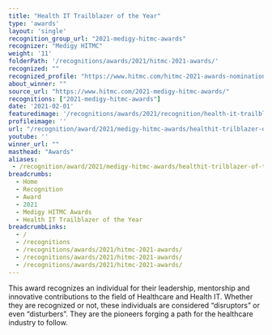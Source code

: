 ```yaml
---
title: "Health IT Trailblazer of the Year"
type: 'awards'
layout: 'single'
recognition_group_url: "2021-medigy-hitmc-awards"
recognizer: "Medigy HITMC"
weight: '11'
folderPath: '/recognitions/awards/2021/hitmc-2021-awards/'
recognized: ""
recognized_profile: "https://www.hitmc.com/hitmc-2021-awards-nominations/"
about_winner: ""
source_url: "https://www.hitmc.com/2021-medigy-hitmc-awards/"
recognitions: ["2021-medigy-hitmc-awards"]
date: '2021-02-01'
featuredimage: '/recognitions/awards/2021/recognition/health-it-trailblazer.jpg'
profileimage: ''
url: "/recognition/award/2021/medigy-hitmc-awards/healthit-trilblazer-of-the-year"
youtube: ''
winner_url: ""
masthead: "Awards"
aliases:
 - /recognition/award/2021/medigy-hitmc-awards/healthit-trilblazer-of-the-year 
breadcrumbs:
  - Home
  - Recognition
  - Award
  - 2021
  - Medigy HITMC Awards
  - Health IT Trailblazer of the Year
breadcrumbLinks:
  - /
  - /recognitions
  - /recognitions/awards/2021/hitmc-2021-awards/
  - /recognitions/awards/2021/hitmc-2021-awards/
  - /recognitions/awards/2021/hitmc-2021-awards/
---
```


This award recognizes an individual for their leadership, mentorship and innovative contributions to the field of Healthcare and Health IT. Whether they are recognized or not, these individuals are considered “disruptors” or even “disturbers”. They are the pioneers forging a path for the healthcare industry to follow.